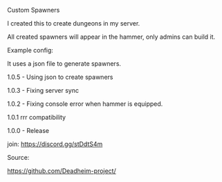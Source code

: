 ﻿Custom Spawners

I created this to create dungeons in my server.

All created spawners will appear in the hammer, only admins can build it.

Example config:

It uses a json file to generate spawners.

1.0.5 - Using json to create spawners

1.0.3 - Fixing server sync

1.0.2 - Fixing console error when hammer is equipped.

1.0.1 rrr compatibility

1.0.0 - Release

join: https://discord.gg/stDdtS4m

﻿Source:

https://github.com/Deadheim-project/

